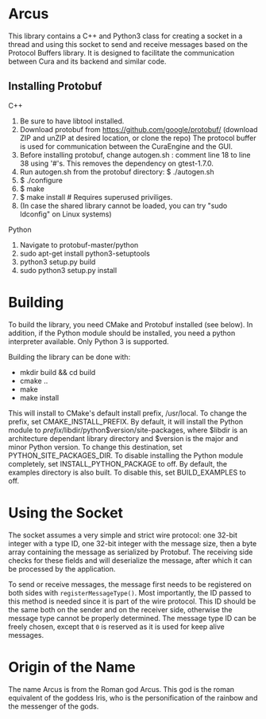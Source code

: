 Arcus
=====

This library contains a C++ and Python3 class for creating a socket in a thread
and using this socket to send and receive messages based on the Protocol Buffers
library. It is designed to facilitate the communication between Cura and its
backend and similar code.

Installing Protobuf
-------------------
C++

1. Be sure to have libtool installed.
2. Download protobuf from https://github.com/google/protobuf/ (download ZIP and unZIP at desired location, or clone the repo) The protocol buffer is used for communication between the CuraEngine and the GUI.
3. Before installing protobuf, change autogen.sh : comment line 18 to line 38 using '#'s. This removes the dependency on gtest-1.7.0.
4. Run autogen.sh from the protobuf directory: 
   $ ./autogen.sh
5. $ ./configure
6. $ make
7. $ make install     # Requires superused priviliges.
8. (In case the shared library cannot be loaded, you can try "sudo ldconfig" on Linux systems)

Python

1. Navigate to protobuf-master/python
2. sudo apt-get install python3-setuptools
3. python3 setup.py build 
4. sudo python3 setup.py install

Building
========

To build the library, you need CMake and Protobuf installed (see below). In addition, if the
Python module should be installed, you need a python interpreter available. Only
Python 3 is supported.

Building the library can be done with:

- mkdir build && cd build
- cmake ..
- make
- make install

This will install to CMake's default install prefix, /usr/local. To change the
prefix, set CMAKE_INSTALL_PREFIX. By default, it will install the Python module
to $prefix/$libdir/python$version/site-packages, where $libdir is an architecture
dependant library directory and $version is the major and minor Python version.
To change this destination, set PYTHON_SITE_PACKAGES_DIR. To disable installing
the Python module completely, set INSTALL_PYTHON_PACKAGE to off. By default, the
examples directory is also built. To disable this, set BUILD_EXAMPLES to off.

Using the Socket
================

The socket assumes a very simple and strict wire protocol: one 32-bit integer with
a type ID, one 32-bit integer with the message size, then a byte array containing
the message as serialized by Protobuf. The receiving side checks for these fields
and will deserialize the message, after which it can be processed by the
application.

To send or receive messages, the message first needs to be registered on both sides
with `registerMessageType()`. Most importantly, the ID passed to this method is
needed since it is part of the wire protocol. This ID should be the same both on the
sender and on the receiver side, otherwise the message type cannot be properly
determined. The message type ID can be freely chosen, except that `0` is reserved as
it is used for keep alive messages.

Origin of the Name
==================

The name Arcus is from the Roman god Arcus. This god is the roman equivalent of
the goddess Iris, who is the personification of the rainbow and the messenger
of the gods.
